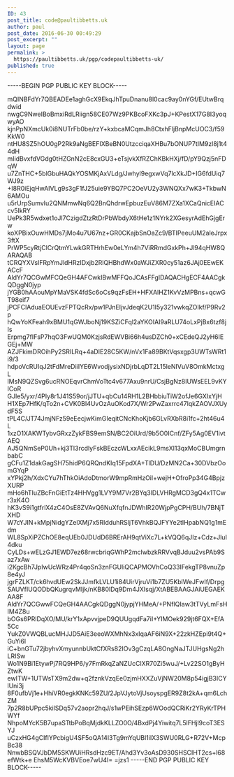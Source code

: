 ```yaml
---
ID: 43
post_title: code@paultibbetts.uk
author: paul
post_date: 2016-06-30 00:49:29
post_excerpt: ""
layout: page
permalink: >
  https://paultibbetts.uk/pgp/codepaultibbetts-uk/
published: true
---
```

-----BEGIN PGP PUBLIC KEY BLOCK-----

mQINBFdYr7QBEADEe1aghGcX9EkqJhTpuDnanu8l0cac9ay0nYGf/EUtwBrqdwid
nwgC9NweIBoBmxiRdLRiign58CE07Wz9PKBcoFXKc3pJ+KPestX17G8I3yoqwyAO
kjnPpNXmcUk0i8NUTrFb0be/rzY+kxbcaMCqmJh8CtxhFljBnpMcUOC3/f59KkW0
ntHU8SZ5hOU0gP2Rk9aNgBEFIXBeBN0UtzcciqaXHBu7bONUP7tIM9zl8j1t44dH
mIidBvxfdVGdg0tHZGnN2cE8cxGU3+eTsjvkXfRZChKBkHXj/fD/pY9Qzj5nFDqW
u7ZnTHC+5blGbuHAQkYOSMKjAxVLdg/Jwhyl9egxwVq7lcXkJD+IG6fdUiq7WJ9z
+I8R0iEjqHwAIVLg9s3gF1fJ25uie9YBQ7PC2OeVU2y3WNQXx7wK3+TkbwN6AMOu
u5rUrpSumvIu2QNMmwNq6Q2BnQhdrwEpbuzEuV86M7ZXa1XCaQnicEIACcv5IkRY
UePk3R5wdxet1oJl7CzigdZtzRtDrPbWbdyX6tHe1z1NYrk2XGesyrAdEhGjgErw
koXPBixOuwHMDs7jMo4u7U67nz+GR0CKajbSnOaZc9/BTIPeeuUM2aleJrpx3ftX
PrWP5cyRtjClCrQtmYLwkGRTHrhEw0eLYm4h7ViRRmdGxkPh+Jl94qHW8QARAQAB
tCRQYXVsIFRpYmJldHRzIDxjb2RlQHBhdWx0aWJiZXR0cy51az6JAj0EEwEKACcF
AldYr7QCGwMFCQeGH4AFCwkIBwMFFQoJCAsFFgIDAQACHgECF4AACgkQDggN0jyp
jYGB0hAAouMpYMaVSK4fdSc6oCs9qzFsEH+HFXAlHZ1KvVzMPBns+qcwGT98eif7
jPCFClAduaEOUEvzFPTQcRx/pw1PJnEIjvJdeqK2U1I5y321vwkqZOIkf/P9Rv2p
hQwYoKFeah9xBMU1qGWJboNj19KSZiCFql2aYKOIAI9aRLU74oLxPjBx6tzf8jIs
Erpmg7fIFsP7hqO3FwUQM0KzjsRdEWVBi66h4usDZCh0+xCEdeQJ2yH6IEGEj+MW
AZJFkimDROihPy2SRILRq+4aDIE28C5KW/nVx1Fa89BKtVqsxgp3UWTsWRt1i9/3
hdpoVcRUIqJ2tFdMreDiiIYE6WvodjysixNDjrbLqDT2L15leNIVuV8OmkMctxgL
lMsN9QZSvg6ucRNOEqvrChmVoTtc4v677Axu9nrU/CsjBgNz8IUWsEEL9vKYICoR
GJle5/yxr/4PIy8r1J41S59or/jJTU+qbCu14RH1L2BHbbiuTiW2ofJe6GXIxYjH
H1XEp7HfK/qTo2n+CVK0BI4UvOzAuOKod7X/Wr2PwZaxrrc47lqkZAOVJXUydF5S
tPL4C/JT74JmjNFz59eEecjwKimGIeqitCNcKhoKjb6GLvRXbR8i1fc+2ht46u4L
1xzO1XAKWTybvGRxzZykFBS9emSN/BC2OiUrd/9b5O0ICnf/ZFy5Ag0EV1ivtAEQ
AJ5QNmSeP0Uh+kj3Tl3rcdlyFskBEczcWLxxAEcikL9msXl13qxMoCBUmgrnbabC
gCFu1Z1dakGagSH75hidP6QRQndKIq15FpdXA+TlDU/DzMN2Ca+30DVbzOomGYqP
xYPkj2h/XdxCYu7hThkOiAdoDtmorW9mpRmHzOil+wejH+OfroPp34G4BpjzXURP
mHo6hTIuZBcFnGiEtTz4HHVgg1LVY9M7Vr2BYq3IDLVHRgMCD3gQ4x1TCwr3xK4O
hK3vS9i1gtfrlX4zC4OsE8ZVAvQ6NuXfqfnJDWhIR20WjpPgCPH/BUh/7BNjTXHD
W7cYJIN+kMpjNidgYZelXMj7x5RIdduhRSljT6VhkBQJFYYe2tIHpabNQ1g1mEdm
WL8SpXiPZChOE8eqUEb0JDUdD6BRErAH9qtViXc7L+kVQQ6qJIz+Cdz+JluI4dku
CyLDs+wELzGJ1EWD7ez68rwcbriqGWhP2mclwbzkRRVvqBJduu2vsPAb9Saz7xAw
i2KgcBh7JpIwUcWRz4Pr4qoSn3znFGUliQCAPMOVhCoQ33IFekgTP8vnuZp8e4yJ
jgrFZLKT/ck6hvdUEw2SkJJmfkLVLU1i84UirVjruVi1b7ZU5KblWeJFwIf/Drpg
SAUVfIUQODbQKugrqvMIjk/nKB80lDq9Dm4JXIsqj/XtABEBAAGJAiUEGAEKAA8F
AldYr7QCGwwFCQeGH4AACgkQDggN0jypjYHMeA/+PNfIQIaw3tTVyLmFsHIM4Z8u
bOGs6PRlDqXO/MU/krY1xApvvjpeD9QUUgqdFa7iI+YIMOek929jt6FQX+EfA5Cc
YukZ0VWQBLucMHJJD5AiE3eeoWXMhNx3xIqaAF6iN9X+22zkHZEpi9t4Q+GuYi6l
iC+bnGTu72jbyhvXmyunnbUktCfXRs82IOv3gCzqLA8OngNaJTJUHgsNg2hLRISw
Wo1N9Bi1EtywPj7RQ9HP6/y7FmRkqZaNZUcClXR70Zi5wuJ/+Lv22SO1gByHZtwK
ewITW+1UTWsTX9m2dw+q2fznkVzqEe0zjmHXXZuVjNW20M8p54igjB3ICYlUni3j
8F0ufbVj1e+HhiVR0egkKNKc59ZU/2JpVJytoVjUsoyspgER9Z8t2kA+qm6LchZM
7p2R8bUPpc5kilSDq57v2aopr2hqJ/s1wPEihSEzp6WOodQCRiKr2YRyKrTPHWYf
NhpoMYcK5B7upaSTtbPoBqMjdkKLLZO0O/4BxdPj4Yiwitq7L5lFHjl9coT3ESYJ
uCzxHG4gCIflYPcbigU4SF5oQA14l3Tg9mYqUBl1iIX3SWU0RLG+R72V+McpBc38
NnwbBSQVJbDM5SKWUiHRsdHzc9ET/Ahd3Yv3oAsD930SHSCIHT2cs+l68efWtk+e
EhsM5WcKVBVEoe7wU4I=
=jzs1
-----END PGP PUBLIC KEY BLOCK-----
